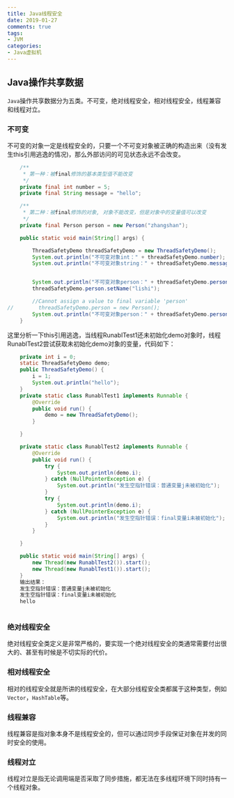 ```yaml
---
title: Java线程安全
date: 2019-01-27
comments: true 
tags:
- JVM
categories:  
- Java虚拟机
---
```


## Java操作共享数据

`Java`操作共享数据分为五类。不可变，绝对线程安全，相对线程安全，线程兼容和线程对立。   

### 不可变

不可变的对象一定是线程安全的，只要一个不可变对象被正确的构造出来（没有发生this引用逃逸的情况)，那么外部访问的可见状态永远不会改变。   

```java
    /**
     * 第一种：被final修饰的基本类型值不能改变
     */
    private final int number = 5;
    private final String message = "hello";

    /**
     * 第二种：被final修饰的对象, 对象不能改变，但是对象中的变量值可以改变
     */
    private final Person person = new Person("zhangshan");

    public static void main(String[] args) {

        ThreadSafetyDemo threadSafetyDemo = new ThreadSafetyDemo();
        System.out.println("不可变对象int：" + threadSafetyDemo.number);
        System.out.println("不可变对象string：" + threadSafetyDemo.message);


        System.out.println("不可变对象person：" + threadSafetyDemo.person);
        threadSafetyDemo.person.setName("lishi");

        //Cannot assign a value to final variable 'person'
//        threadSafetyDemo.person = new Person();
        System.out.println("不可变对象person：" + threadSafetyDemo.person);
    }
```

这里分析一下this引用逃逸，当线程RunablTest1还未初始化demo对象时，线程RunablTest2尝试获取未初始化demo对象的变量，代码如下：   
```java
    private int i = 0;
    static ThreadSafetyDemo demo;
    public ThreadSafetyDemo() {
        i = 1;
        System.out.println("hello");
    }
    private static class RunablTest1 implements Runnable {
        @Override
        public void run() {
            demo = new ThreadSafetyDemo();
        }

    }

    private static class RunablTest2 implements Runnable {
        @Override
        public void run() {
            try {
                System.out.println(demo.i);
            } catch (NullPointerException e) {
                System.out.println("发生空指针错误：普通变量j未被初始化");
            }
            try {
                System.out.println(demo.i);
            } catch (NullPointerException e) {
                System.out.println("发生空指针错误：final变量i未被初始化");
            }
        }

    }

    public static void main(String[] args) {
        new Thread(new RunablTest2()).start();
        new Thread(new RunablTest1()).start();
    }
    输出结果：
    发生空指针错误：普通变量j未被初始化
    发生空指针错误：final变量i未被初始化
    hello
    
```

### 绝对线程安全
绝对线程安全类定义是非常严格的，要实现一个绝对线程安全的类通常需要付出很大的、甚至有时候是不切实际的代价。   

### 相对线程安全
相对的线程安全就是所讲的线程安全，在大部分线程安全类都属于这种类型，例如`Vector`，`HashTable`等。   

### 线程兼容
线程兼容是指对象本身不是线程安全的，但可以通过同步手段保证对象在并发的同时安全的使用。   

### 线程对立
线程对立是指无论调用端是否采取了同步措施，都无法在多线程环境下同时持有一个线程对象。   






